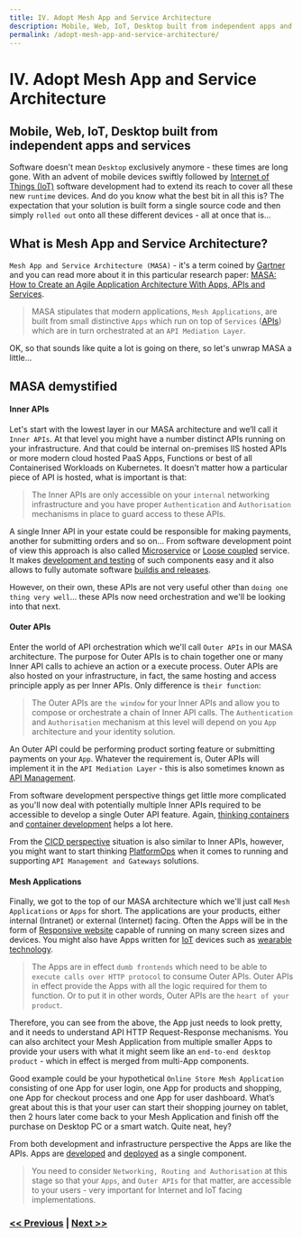 ```yaml
---
title: IV. Adopt Mesh App and Service Architecture
description: Mobile, Web, IoT, Desktop built from independent apps and services
permalink: /adopt-mesh-app-and-service-architecture/
---
```


# IV. Adopt Mesh App and Service Architecture

## Mobile, Web, IoT, Desktop built from independent apps and services

Software doesn't mean `Desktop` exclusively anymore - these times are long gone. With an advent of mobile devices swiftly followed by [Internet of Things (IoT)](https://en.wikipedia.org/wiki/Internet_of_things) software development had to extend its reach to cover all these new `runtime` devices. And do you know what the best bit in all this is? The expectation that your solution is built form a single source code and then simply `rolled out` onto all these different devices - all at once that is...

## What is Mesh App and Service Architecture?

`Mesh App and Service Architecture (MASA)` - it's a term coined by [Gartner](https://www.gartner.com/en) and you can read more about it in this particular research paper: [MASA: How to Create an Agile Application Architecture With Apps, APIs and Services](https://www.gartner.com/en/documents/3980382).

> MASA stipulates that modern applications, `Mesh Applications`, are built from small distinctive `Apps` which run on top of `Services` ([APIs](https://en.wikipedia.org/wiki/API)) which are in turn orchestrated at an `API Mediation Layer`.

OK, so that sounds like quite a lot is going on there, so let's unwrap MASA a little...

## MASA demystified

#### Inner APIs

Let's start with the lowest layer in our MASA architecture and we’ll call it `Inner APIs`. At that level you might have a number distinct APIs running on your infrastructure. And that could be internal on-premises IIS hosted APIs or more modern cloud hosted PaaS Apps, Functions or best of all Containerised Workloads on Kubernetes. It doesn’t matter how a particular piece of API is hosted, what is important is that:

> The Inner APIs are only accessible on your `internal` networking infrastructure and you have proper `Authentication` and `Authorisation` mechanisms in place to guard access to these APIs.

A single Inner API in your estate could be responsible for making payments, another for submitting orders and so on... From software development point of view this approach is also called [Microservice](https://en.wikipedia.org/wiki/Microservices) or [Loose coupled](https://en.wikipedia.org/wiki/Loose_coupling) service. It makes [development and testing](/design-container-ready-development) of such components easy and it also allows to fully automate software [buildis and releases](/start-early-with-cicd-and-automation).

However, on their own, these APIs are not very useful other than `doing one thing very well`... these APIs now need orchestration and we'll be looking into that next.

#### Outer APIs

Enter the world of API orchestration which we'll call `Outer APIs` in our MASA architecture. The purpose for Outer APIs is to chain together one or many Inner API calls to achieve an action or a execute process. Outer APIs are also hosted on your infrastructure, in fact, the same hosting and access principle apply as per Inner APIs. Only difference is `their function`:

> The Outer APIs are `the window` for your Inner APIs and allow you to compose or orchestrate a chain of Inner API calls. The `Authentication` and `Authorisation` mechanism at this level will depend on you `App` architecture and your identity solution.

An Outer API could be performing product sorting feature or submitting payments on your `App`. Whatever the requirement is, Outer APIs will implement it in the `API Mediation Layer` - this is also sometimes known as [API Management](https://en.wikipedia.org/wiki/API_management).

From software development perspective things get little more complicated as you'll now deal with potentially multiple Inner APIs required to be accessible to develop a single Outer API feature. Again, [thinking containers](/start-thinking-containers) and [container development](/design-container-ready-development) helps a lot here.

From the [CICD perspective](/start-early-with-cicd-and-automation) situation is also similar to Inner APIs, however, you might want to start thinking [PlatformOps](/consider-platformops-for-delivering-software) when it comes to running and supporting `API Management and Gateways` solutions.

#### Mesh Applications

Finally, we got to the top of our MASA architecture which we'll just call `Mesh Applications` or `Apps` for short. The applications are your products, either internal (Intranet) or external (Internet) facing. Often the Apps will be in the form of [Responsive website](https://en.wikipedia.org/wiki/Responsive_web_design) capable of running on many screen sizes and devices. You might also have Apps written for [IoT](https://en.wikipedia.org/wiki/Internet_of_things) devices such as [wearable technology](https://en.wikipedia.org/wiki/Wearable_technology).

> The Apps are in effect `dumb frontends` which need to be able to `execute calls over HTTP protocol` to consume Outer APIs. Outer APIs in effect provide the Apps with all the logic required for them to function. Or to put it in other words, Outer APIs are the `heart of your product`.

Therefore, you can see from the above, the App just needs to look pretty, and it needs to understand API HTTP Request-Response mechanisms. You can also architect your Mesh Application from multiple smaller Apps to provide your users with what it might seem like an `end-to-end desktop product` - which in effect is merged from multi-App components.

Good example could be your hypothetical `Online Store Mesh Application` consisting of one App for user login, one App for products and shopping, one App for checkout process and one App for user dashboard. What’s great about this is that your user can start their shopping journey on tablet, then 2 hours later come back to your Mesh Application and finish off the purchase on Desktop PC or a smart watch. Quite neat, hey?

From both development and infrastructure perspective the Apps are like the APIs. Apps are [developed](/design-container-ready-development) and [deployed](/start-early-with-cicd-and-automation) as a single component.

> You need to consider `Networking, Routing and Authorisation` at this stage so that your `Apps`, and `Outer APIs` for that matter, are accessible to your users - very important for Internet and IoT facing implementations.

### [<< Previous](/embed-least-privileged-approach) | [Next >>](/start-early-with-cicd-and-automation)